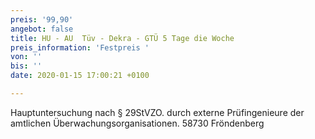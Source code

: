 ```yaml
---
preis: '99,90'
angebot: false
title: HU - AU  Tüv - Dekra - GTÜ 5 Tage die Woche
preis_information: 'Festpreis '
von: ''
bis: ''
date: 2020-01-15 17:00:21 +0100

---
```

Hauptuntersuchung nach § 29StVZO. durch externe Prüfingenieure der amtlichen Überwachungsorganisationen. 58730 Fröndenberg